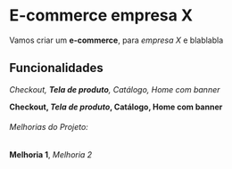 # E-commerce empresa X

Vamos criar um **e-commerce**, para *empresa X* e blablabla

## Funcionalidades

_Checkout, **Tela de produto**, Catálogo, Home com banner_

**Checkout, _Tela de produto_, Catálogo, Home com banner**


###### Melhorias do Projeto:

__Melhoria 1__, _Melhoria 2_